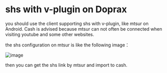# shs with v-plugin on Doprax
you should use the client supporting shs with v-plugin, like mtsur on Android. Cash is advised because mtsur can not often be connected when visiting youtube and some other websites.

the shs configuration on mtsur is like the following image： 


![image](https://github.com/Mrzyang/doprax_shs/blob/master/Matsuri_configuration.png)


then you can get the shs link by mtsur and import to cash.
